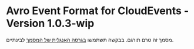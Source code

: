 # Avro Event Format for CloudEvents - Version 1.0.3-wip
מסמך זה טרם תורגם. בבקשה תשתמשו [בגרסה האנגלית של המסמך](../../../formats/avro-format.md) לבינתיים.